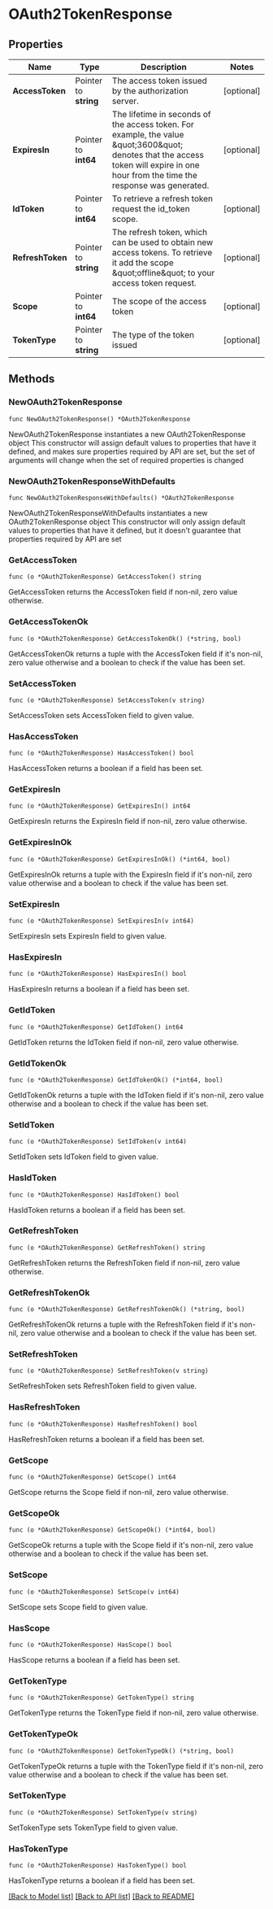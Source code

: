 # OAuth2TokenResponse

## Properties

Name | Type | Description | Notes
------------ | ------------- | ------------- | -------------
**AccessToken** | Pointer to **string** | The access token issued by the authorization server. | [optional] 
**ExpiresIn** | Pointer to **int64** | The lifetime in seconds of the access token.  For example, the value \&quot;3600\&quot; denotes that the access token will expire in one hour from the time the response was generated. | [optional] 
**IdToken** | Pointer to **int64** | To retrieve a refresh token request the id_token scope. | [optional] 
**RefreshToken** | Pointer to **string** | The refresh token, which can be used to obtain new access tokens. To retrieve it add the scope \&quot;offline\&quot; to your access token request. | [optional] 
**Scope** | Pointer to **int64** | The scope of the access token | [optional] 
**TokenType** | Pointer to **string** | The type of the token issued | [optional] 

## Methods

### NewOAuth2TokenResponse

`func NewOAuth2TokenResponse() *OAuth2TokenResponse`

NewOAuth2TokenResponse instantiates a new OAuth2TokenResponse object
This constructor will assign default values to properties that have it defined,
and makes sure properties required by API are set, but the set of arguments
will change when the set of required properties is changed

### NewOAuth2TokenResponseWithDefaults

`func NewOAuth2TokenResponseWithDefaults() *OAuth2TokenResponse`

NewOAuth2TokenResponseWithDefaults instantiates a new OAuth2TokenResponse object
This constructor will only assign default values to properties that have it defined,
but it doesn't guarantee that properties required by API are set

### GetAccessToken

`func (o *OAuth2TokenResponse) GetAccessToken() string`

GetAccessToken returns the AccessToken field if non-nil, zero value otherwise.

### GetAccessTokenOk

`func (o *OAuth2TokenResponse) GetAccessTokenOk() (*string, bool)`

GetAccessTokenOk returns a tuple with the AccessToken field if it's non-nil, zero value otherwise
and a boolean to check if the value has been set.

### SetAccessToken

`func (o *OAuth2TokenResponse) SetAccessToken(v string)`

SetAccessToken sets AccessToken field to given value.

### HasAccessToken

`func (o *OAuth2TokenResponse) HasAccessToken() bool`

HasAccessToken returns a boolean if a field has been set.

### GetExpiresIn

`func (o *OAuth2TokenResponse) GetExpiresIn() int64`

GetExpiresIn returns the ExpiresIn field if non-nil, zero value otherwise.

### GetExpiresInOk

`func (o *OAuth2TokenResponse) GetExpiresInOk() (*int64, bool)`

GetExpiresInOk returns a tuple with the ExpiresIn field if it's non-nil, zero value otherwise
and a boolean to check if the value has been set.

### SetExpiresIn

`func (o *OAuth2TokenResponse) SetExpiresIn(v int64)`

SetExpiresIn sets ExpiresIn field to given value.

### HasExpiresIn

`func (o *OAuth2TokenResponse) HasExpiresIn() bool`

HasExpiresIn returns a boolean if a field has been set.

### GetIdToken

`func (o *OAuth2TokenResponse) GetIdToken() int64`

GetIdToken returns the IdToken field if non-nil, zero value otherwise.

### GetIdTokenOk

`func (o *OAuth2TokenResponse) GetIdTokenOk() (*int64, bool)`

GetIdTokenOk returns a tuple with the IdToken field if it's non-nil, zero value otherwise
and a boolean to check if the value has been set.

### SetIdToken

`func (o *OAuth2TokenResponse) SetIdToken(v int64)`

SetIdToken sets IdToken field to given value.

### HasIdToken

`func (o *OAuth2TokenResponse) HasIdToken() bool`

HasIdToken returns a boolean if a field has been set.

### GetRefreshToken

`func (o *OAuth2TokenResponse) GetRefreshToken() string`

GetRefreshToken returns the RefreshToken field if non-nil, zero value otherwise.

### GetRefreshTokenOk

`func (o *OAuth2TokenResponse) GetRefreshTokenOk() (*string, bool)`

GetRefreshTokenOk returns a tuple with the RefreshToken field if it's non-nil, zero value otherwise
and a boolean to check if the value has been set.

### SetRefreshToken

`func (o *OAuth2TokenResponse) SetRefreshToken(v string)`

SetRefreshToken sets RefreshToken field to given value.

### HasRefreshToken

`func (o *OAuth2TokenResponse) HasRefreshToken() bool`

HasRefreshToken returns a boolean if a field has been set.

### GetScope

`func (o *OAuth2TokenResponse) GetScope() int64`

GetScope returns the Scope field if non-nil, zero value otherwise.

### GetScopeOk

`func (o *OAuth2TokenResponse) GetScopeOk() (*int64, bool)`

GetScopeOk returns a tuple with the Scope field if it's non-nil, zero value otherwise
and a boolean to check if the value has been set.

### SetScope

`func (o *OAuth2TokenResponse) SetScope(v int64)`

SetScope sets Scope field to given value.

### HasScope

`func (o *OAuth2TokenResponse) HasScope() bool`

HasScope returns a boolean if a field has been set.

### GetTokenType

`func (o *OAuth2TokenResponse) GetTokenType() string`

GetTokenType returns the TokenType field if non-nil, zero value otherwise.

### GetTokenTypeOk

`func (o *OAuth2TokenResponse) GetTokenTypeOk() (*string, bool)`

GetTokenTypeOk returns a tuple with the TokenType field if it's non-nil, zero value otherwise
and a boolean to check if the value has been set.

### SetTokenType

`func (o *OAuth2TokenResponse) SetTokenType(v string)`

SetTokenType sets TokenType field to given value.

### HasTokenType

`func (o *OAuth2TokenResponse) HasTokenType() bool`

HasTokenType returns a boolean if a field has been set.


[[Back to Model list]](../README.md#documentation-for-models) [[Back to API list]](../README.md#documentation-for-api-endpoints) [[Back to README]](../README.md)


